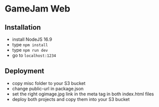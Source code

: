 # GameJam Web

## Installation
- install NodeJS 16.9
- type `npm install`
- type `npm run dev`
- go to `localhost:1234`

## Deployment
- copy misc folder to your S3 bucket
- change public-url in package.json
- set the right ogimage.jpg link in the meta tag in both index.html files
- deploy both projects and copy them into your S3 bucket
